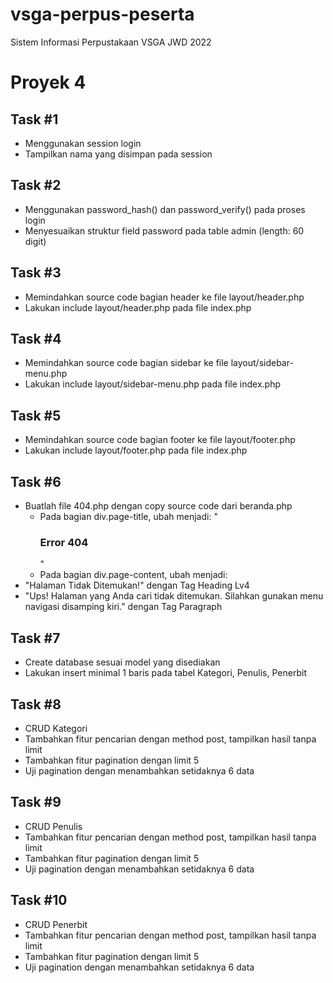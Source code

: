 # vsga-perpus-peserta
Sistem Informasi Perpustakaan VSGA JWD 2022

# Proyek 4

## Task #1
- Menggunakan session login
- Tampilkan nama yang disimpan pada session

## Task #2
- Menggunakan password_hash() dan password_verify() pada proses login
- Menyesuaikan struktur field password pada table admin (length: 60 digit)

## Task #3
- Memindahkan source code bagian header ke file layout/header.php
- Lakukan include layout/header.php pada file index.php

## Task #4
- Memindahkan source code bagian sidebar ke file layout/sidebar-menu.php
- Lakukan include layout/sidebar-menu.php pada file index.php

## Task #5
- Memindahkan source code bagian footer ke file layout/footer.php
- Lakukan include layout/footer.php pada file index.php

## Task #6
- Buatlah file 404.php dengan copy source code dari beranda.php
	- Pada bagian div.page-title, ubah menjadi: "<h3>Error 404</h3>"
	- Pada bagian div.page-content, ubah menjadi:
- "Halaman Tidak Ditemukan!" dengan Tag Heading Lv4
- "Ups! Halaman yang Anda cari tidak ditemukan. Silahkan gunakan menu navigasi disamping kiri." dengan Tag Paragraph

## Task #7
- Create database sesuai model yang disediakan
- Lakukan insert minimal 1 baris pada tabel Kategori, Penulis, Penerbit

## Task #8
- CRUD Kategori
- Tambahkan fitur pencarian dengan method post, tampilkan hasil tanpa limit
- Tambahkan fitur pagination dengan limit 5
- Uji pagination dengan menambahkan setidaknya 6 data

## Task #9
- CRUD Penulis
- Tambahkan fitur pencarian dengan method post, tampilkan hasil tanpa limit
- Tambahkan fitur pagination dengan limit 5
- Uji pagination dengan menambahkan setidaknya 6 data

## Task #10
- CRUD Penerbit
- Tambahkan fitur pencarian dengan method post, tampilkan hasil tanpa limit
- Tambahkan fitur pagination dengan limit 5
- Uji pagination dengan menambahkan setidaknya 6 data


